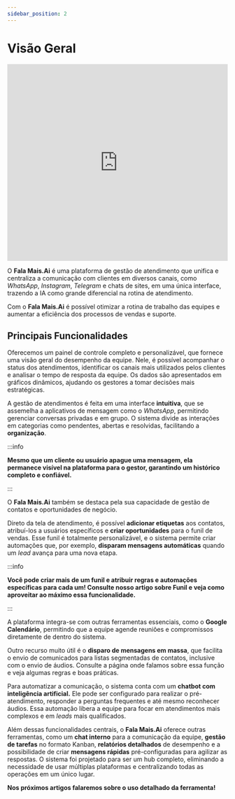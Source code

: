 ```yaml
---
sidebar_position: 2
---
```


# Visão Geral

<iframe
  src="https://www.youtube.com/embed/qtgYKlTYCnA"
  title="Overview do sistema - FalaMais Ai"
  frameborder="0"
  allow="accelerometer; autoplay; clipboard-write; encrypted-media; gyroscope; picture-in-picture"
  allowfullscreen
  height="450"
  width="100%"
></iframe>

O **Fala Mais.Ai** é uma plataforma de gestão de atendimento que unifica e centraliza a comunicação com clientes em diversos canais, como *WhatsApp*, *Instagram*, *Telegram* e chats de sites, em uma única interface, trazendo a IA como grande diferencial na rotina de atendimento. 

Com o **Fala Mais.Ai** é possível otimizar a rotina de trabalho das equipes e aumentar a eficiência dos processos de vendas e suporte.

## Principais Funcionalidades

Oferecemos um painel de controle completo e personalizável, que fornece uma visão geral do desempenho da equipe. Nele, é possível acompanhar o status dos atendimentos, identificar os canais mais utilizados pelos clientes e analisar o tempo de resposta da equipe. Os dados são apresentados em gráficos dinâmicos, ajudando os gestores a tomar decisões mais estratégicas.

A gestão de atendimentos é feita em uma interface **intuitiva**, que se assemelha a aplicativos de mensagem como o *WhatsApp*, permitindo gerenciar conversas privadas e em grupo. O sistema divide as interações em categorias como pendentes, abertas e resolvidas, facilitando a **organização**. 

:::info

**Mesmo que um cliente ou usuário apague uma mensagem, ela permanece visível na plataforma para o gestor, garantindo um histórico completo e confiável.**

:::

O **Fala Mais.Ai** também se destaca pela sua capacidade de gestão de contatos e oportunidades de negócio. 

Direto da tela de atendimento, é possível **adicionar etiquetas** aos contatos, atribuí-los a usuários específicos e **criar oportunidades** para o funil de vendas. Esse funil é totalmente personalizável, e o sistema permite criar automações que, por exemplo, **disparam mensagens automáticas** quando um *lead* avança para uma nova etapa.

:::info

**Você pode criar mais de um funil e atribuir regras e automações específicas para cada um! Consulte nosso artigo sobre Funil e veja como aproveitar ao máximo essa funcionalidade.**

:::

A plataforma integra-se com outras ferramentas essenciais, como o **Google Calendário**, permitindo que a equipe agende reuniões e compromissos diretamente de dentro do sistema. 

Outro recurso muito útil é o **disparo de mensagens em massa**, que facilita o envio de comunicados para listas segmentadas de contatos, inclusive com o envio de áudios. Consulte a página onde falamos sobre essa função e veja algumas regras e boas práticas.

Para automatizar a comunicação, o sistema conta com um **chatbot com inteligência artificial.** Ele pode ser configurado para realizar o pré-atendimento, responder a perguntas frequentes e até mesmo reconhecer áudios. Essa automação libera a equipe para focar em atendimentos mais complexos e em *leads* mais qualificados.

Além dessas funcionalidades centrais, o **Fala Mais.Ai** oferece outras ferramentas, como um **chat interno** para a comunicação da equipe, **gestão de tarefas** no formato Kanban, **relatórios detalhados** de desempenho e a possibilidade de criar **mensagens rápidas** pré-configuradas para agilizar as respostas. O sistema foi projetado para ser um hub completo, eliminando a necessidade de usar múltiplas plataformas e centralizando todas as operações em um único lugar.

**Nos próximos artigos falaremos sobre o uso detalhado da ferramenta!**